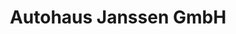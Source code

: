 ---
title: "Autohaus Janssen GmbH"
url: /garrel/autohaus-janssen-gmbh-boeseler-strasse/
shop: Autohaus
---